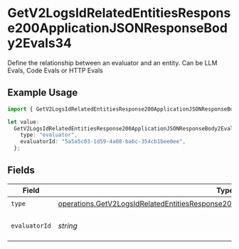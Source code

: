 # GetV2LogsIdRelatedEntitiesResponse200ApplicationJSONResponseBody2Evals34

Define the relationship between an evaluator and an entity. Can be LLM Evals, Code Evals or HTTP Evals

## Example Usage

```typescript
import { GetV2LogsIdRelatedEntitiesResponse200ApplicationJSONResponseBody2Evals34 } from "orq-poc-typescript-multi-env-version/models/operations";

let value:
  GetV2LogsIdRelatedEntitiesResponse200ApplicationJSONResponseBody2Evals34 = {
    type: "evaluator",
    evaluatorId: "5a5a5c03-1d59-4a08-babc-354cb1bee0ee",
  };
```

## Fields

| Field                                                                                                                                                                                              | Type                                                                                                                                                                                               | Required                                                                                                                                                                                           | Description                                                                                                                                                                                        |
| -------------------------------------------------------------------------------------------------------------------------------------------------------------------------------------------------- | -------------------------------------------------------------------------------------------------------------------------------------------------------------------------------------------------- | -------------------------------------------------------------------------------------------------------------------------------------------------------------------------------------------------- | -------------------------------------------------------------------------------------------------------------------------------------------------------------------------------------------------- |
| `type`                                                                                                                                                                                             | [operations.GetV2LogsIdRelatedEntitiesResponse200ApplicationJSONResponseBody2Evals34Type](../../models/operations/getv2logsidrelatedentitiesresponse200applicationjsonresponsebody2evals34type.md) | :heavy_check_mark:                                                                                                                                                                                 | N/A                                                                                                                                                                                                |
| `evaluatorId`                                                                                                                                                                                      | *string*                                                                                                                                                                                           | :heavy_check_mark:                                                                                                                                                                                 | The id of the resource                                                                                                                                                                             |
